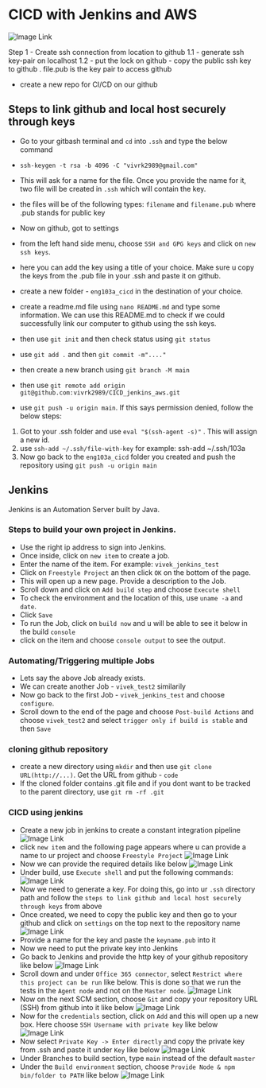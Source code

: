 # CICD with Jenkins and AWS
![Image Link](https://github.com/vivrk2989/CICD_jenkins_aws/blob/main/Images/cicd_with_jenkins_AWS.png)


Step 1 - Create ssh connection from location to github
1.1 - generate ssh key-pair on localhost
1.2 - put the lock on github - copy the public ssh key to github . file.pub is the key pair to access github
- create a new repo for CI/CD on our github

## Steps to link github and local host securely through keys

- Go to your gitbash terminal and `cd` into `.ssh` and type the below command
- `ssh-keygen -t rsa -b 4096 -C "vivrk2989@gmail.com"`
- This will ask for a name for the file. Once you provide the name for it, two file will be created in `.ssh` which will contain the key.
- the files will be of the following types: `filename` and `filename.pub` where .pub stands for public key

- Now on github, got to settings
- from the left hand side menu, choose `SSH and GPG keys` and click on `new ssh keys`.
- here you can add the key using a title of your choice. Make sure u copy the keys from the .pub file in your .ssh and paste it on github.

- create a new folder - `eng103a_cicd` in the destination of your choice.
- create a readme.md file using `nano README.md` and type some information. We can use this README.md to check if we could successfully link our computer to github using the ssh keys.
- then use `git init` and then check status using `git status`
- use `git add .` and then `git commit -m"...."`
- then create a new branch using `git branch -M main`
- then use `git remote add origin git@github.com:vivrk2989/CICD_jenkins_aws.git`
- use `git push -u origin main`. If this says permission denied, follow the below steps:

1. Got to your .ssh folder and use `eval "$(ssh-agent -s)"` . This will assign a new id.
2. use `ssh-add ~/.ssh/file-with-key` for example: ssh-add ~/.ssh/103a
3. Now go back to the `eng103a_cicd` folder you created and push the repository using `git push -u origin main`

## Jenkins

Jenkins is an Automation Server built by Java. 

### Steps to build your own project in Jenkins.
- Use the right ip address to sign into Jenkins.
- Once inside, click on `new item` to create a job.
- Enter the name of the item. For example: `vivek_jenkins_test`
- Click on `Freestyle Project` an then click `OK` on the bottom of the page. 
- This will open up a new page. Provide a description to the Job.
- Scroll down and click on `Add build step` and choose `Execute shell`
- To check the environment and the location of this, use `uname -a` and `date`.
- Click `Save`
- To run the Job, click on `build now` and u will be able to see it below in the build `console`
- click on the item and choose `console output` to see the output.

### Automating/Triggering multiple Jobs
- Lets say the above Job already exists. 
- We can create another Job - `vivek_test2` similarily 
- Now go back to the first Job - `vivek_jenkins_test` and choose `configure`.
-  Scroll down to the end of the page and choose `Post-build Actions` and choose `vivek_test2` and select `trigger only if build is stable` and then `Save` 


### cloning github repository

- create a new directory using `mkdir` and then use `git clone URL(http://...)`. Get the URL from github - `code`
- If the cloned folder contains .git file and if you dont want to be tracked to the parent directory, use `git rm -rf .git`

### CICD using jenkins
- Create a new job in jenkins to create a constant integration pipeline
![Image Link](https://github.com/vivrk2989/CICD_jenkins_aws/blob/main/Images/Building%20a%20job%20in%20jenkins.png)
- click `new item` and the following page appears where u can provide a name to ur project and choose `Freestyle Project`
![Image Link](https://github.com/vivrk2989/CICD_jenkins_aws/blob/main/Images/How%20to%20build%20job.png)
- Now we can provide the required details like below
![Image Link](https://github.com/vivrk2989/CICD_jenkins_aws/blob/main/Images/Jenkins%20job%20-%20constant%20integration%20with%20github.png)
- Under build, use `Execute shell` and put the following commands:
![Image Link](https://github.com/vivrk2989/CICD_jenkins_aws/blob/main/Images/Build-execute%20shell.png)
- Now we need to generate a key. For doing this, go into ur `.ssh` directory path and follow the `steps to link github and local host securely through keys` from above
- Once created, we need to copy the public key and then go to your github and click on `settings` on the top next to the repository name
![Image Link](https://github.com/vivrk2989/CICD_jenkins_aws/blob/main/Images/Deploying%20keys.png)
- Provide a name for the key and paste the `keyname.pub` into it
- Now we need to put the private key into Jenkins
- Go back to Jenkins and provide the http key of your github repository like below
![Image Link](https://github.com/vivrk2989/CICD_jenkins_aws/blob/main/Images/Providing%20the%20github%20http%20in%20jenkins.png)
- Scroll down and under `Office 365 connector`, select `Restrict where this project can be run` like below. This is done so that we run the tests in the `Agent node` and not on the `Master node`.
![Image Link](https://github.com/vivrk2989/CICD_jenkins_aws/blob/main/Images/Restricting%20the%20tests%20in%20agent%20node.png)
- Now on the next SCM section, choose `Git` and copy your repository URL (SSH) from github into it like below
![Image Link](https://github.com/vivrk2989/CICD_jenkins_aws/blob/main/Images/Using%20ssh%20from%20github%20for%20git%20repository%20URL.png) 
- Now for the `credentials` section, click on `Add` and this will open up a new box. Here choose `SSH Username with private key` like below
![Image Link](https://github.com/vivrk2989/CICD_jenkins_aws/blob/main/Images/Jenkins%20Credentials%20for%20git1%20.png)
- Now select `Private Key -> Enter directly` and copy the private key from .ssh and paste it under `Key` like below
![Image Link](https://github.com/vivrk2989/CICD_jenkins_aws/blob/main/Images/Entering%20private%20key%20as%20credentials%20for%20git2.png)
- Under Branches to build section, type `main` instead of the default `master`
- Under the `Build environment` section, choose `Provide Node & npm bin/folder to PATH` like below
![Image Link](https://github.com/vivrk2989/CICD_jenkins_aws/blob/main/Images/Build%20Environment.png)


